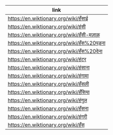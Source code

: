 |link|
|----|
|https://en.wiktionary.org/wiki/हँसाई|
|https://en.wiktionary.org/wiki/हंसी|
|https://en.wiktionary.org/wiki/हँसी-मज़ाक़|
|https://en.wiktionary.org/wiki/हँस%20पड़ना|
|https://en.wiktionary.org/wiki/हँस%20देना|
|https://en.wiktionary.org/wiki/हंटर|
|https://en.wiktionary.org/wiki/हंसाना|
|https://en.wiktionary.org/wiki/हंगामा|
|https://en.wiktionary.org/wiki/हँसली|
|https://en.wiktionary.org/wiki/हँसिया|
|https://en.wiktionary.org/wiki/हंगुल|
|https://en.wiktionary.org/wiki/हँसना|
|https://en.wiktionary.org/wiki/हंगरी|
|https://en.wiktionary.org/wiki/हँस|
